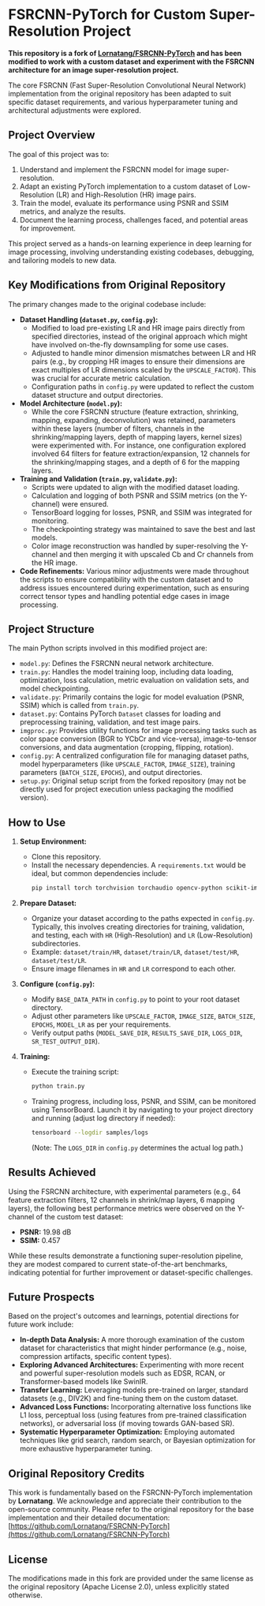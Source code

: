 # FSRCNN-PyTorch for Custom Super-Resolution Project

**This repository is a fork of [Lornatang/FSRCNN-PyTorch](https://github.com/Lornatang/FSRCNN-PyTorch) and has been modified to work with a custom dataset and experiment with the FSRCNN architecture for an image super-resolution project.**

The core FSRCNN (Fast Super-Resolution Convolutional Neural Network) implementation from the original repository has been adapted to suit specific dataset requirements, and various hyperparameter tuning and architectural adjustments were explored.

## Project Overview

The goal of this project was to:
1.  Understand and implement the FSRCNN model for image super-resolution.
2.  Adapt an existing PyTorch implementation to a custom dataset of Low-Resolution (LR) and High-Resolution (HR) image pairs.
3.  Train the model, evaluate its performance using PSNR and SSIM metrics, and analyze the results.
4.  Document the learning process, challenges faced, and potential areas for improvement.

This project served as a hands-on learning experience in deep learning for image processing, involving understanding existing codebases, debugging, and tailoring models to new data.

## Key Modifications from Original Repository

The primary changes made to the original codebase include:

*   **Dataset Handling (`dataset.py`, `config.py`):**
    *   Modified to load pre-existing LR and HR image pairs directly from specified directories, instead of the original approach which might have involved on-the-fly downsampling for some use cases.
    *   Adjusted to handle minor dimension mismatches between LR and HR pairs (e.g., by cropping HR images to ensure their dimensions are exact multiples of LR dimensions scaled by the `UPSCALE_FACTOR`). This was crucial for accurate metric calculation.
    *   Configuration paths in `config.py` were updated to reflect the custom dataset structure and output directories.
*   **Model Architecture (`model.py`):**
    *   While the core FSRCNN structure (feature extraction, shrinking, mapping, expanding, deconvolution) was retained, parameters within these layers (number of filters, channels in the shrinking/mapping layers, depth of mapping layers, kernel sizes) were experimented with. For instance, one configuration explored involved 64 filters for feature extraction/expansion, 12 channels for the shrinking/mapping stages, and a depth of 6 for the mapping layers.
*   **Training and Validation (`train.py`, `validate.py`):**
    *   Scripts were updated to align with the modified dataset loading.
    *   Calculation and logging of both PSNR and SSIM metrics (on the Y-channel) were ensured.
    *   TensorBoard logging for losses, PSNR, and SSIM was integrated for monitoring.
    *   The checkpointing strategy was maintained to save the best and last models.
    *   Color image reconstruction was handled by super-resolving the Y-channel and then merging it with upscaled Cb and Cr channels from the HR image.
*   **Code Refinements:** Various minor adjustments were made throughout the scripts to ensure compatibility with the custom dataset and to address issues encountered during experimentation, such as ensuring correct tensor types and handling potential edge cases in image processing.

## Project Structure

The main Python scripts involved in this modified project are:
*   `model.py`: Defines the FSRCNN neural network architecture.
*   `train.py`: Handles the model training loop, including data loading, optimization, loss calculation, metric evaluation on validation sets, and model checkpointing.
*   `validate.py`: Primarily contains the logic for model evaluation (PSNR, SSIM) which is called from `train.py`. 
*   `dataset.py`: Contains PyTorch `Dataset` classes for loading and preprocessing training, validation, and test image pairs.
*   `imgproc.py`: Provides utility functions for image processing tasks such as color space conversion (BGR to YCbCr and vice-versa), image-to-tensor conversions, and data augmentation (cropping, flipping, rotation).
*   `config.py`: A centralized configuration file for managing dataset paths, model hyperparameters (like `UPSCALE_FACTOR`, `IMAGE_SIZE`), training parameters (`BATCH_SIZE`, `EPOCHS`), and output directories.
*   `setup.py`: Original setup script from the forked repository (may not be directly used for project execution unless packaging the modified version).

## How to Use

1.  **Setup Environment:**
    *   Clone this repository.
    *   Install the necessary dependencies. A `requirements.txt` would be ideal, but common dependencies include:
        ```bash
        pip install torch torchvision torchaudio opencv-python scikit-image natsort numpy tensorboard
        ```

2.  **Prepare Dataset:**
    *   Organize your dataset according to the paths expected in `config.py`. Typically, this involves creating directories for training, validation, and testing, each with `HR` (High-Resolution) and `LR` (Low-Resolution) subdirectories.
    *   Example: `dataset/train/HR`, `dataset/train/LR`, `dataset/test/HR`, `dataset/test/LR`.
    *   Ensure image filenames in `HR` and `LR` correspond to each other.

3.  **Configure (`config.py`):**
    *   Modify `BASE_DATA_PATH` in `config.py` to point to your root dataset directory.
    *   Adjust other parameters like `UPSCALE_FACTOR`, `IMAGE_SIZE`, `BATCH_SIZE`, `EPOCHS`, `MODEL_LR` as per your requirements.
    *   Verify output paths (`MODEL_SAVE_DIR`, `RESULTS_SAVE_DIR`, `LOGS_DIR`, `SR_TEST_OUTPUT_DIR`).

4.  **Training:**
    *   Execute the training script:
        ```bash
        python train.py
        ```
    *   Training progress, including loss, PSNR, and SSIM, can be monitored using TensorBoard. Launch it by navigating to your project directory and running (adjust log directory if needed):
        ```bash
        tensorboard --logdir samples/logs
        ```
        (Note: The `LOGS_DIR` in `config.py` determines the actual log path.)

## Results Achieved

Using the FSRCNN architecture, with experimental parameters (e.g., 64 feature extraction filters, 12 channels in shrink/map layers, 6 mapping layers), the following best performance metrics were observed on the Y-channel of the custom test dataset:

*   **PSNR:** 19.98 dB
*   **SSIM:** 0.457

While these results demonstrate a functioning super-resolution pipeline, they are modest compared to current state-of-the-art benchmarks, indicating potential for further improvement or dataset-specific challenges.

## Future Prospects

Based on the project's outcomes and learnings, potential directions for future work include:
*   **In-depth Data Analysis:** A more thorough examination of the custom dataset for characteristics that might hinder performance (e.g., noise, compression artifacts, specific content types).
*   **Exploring Advanced Architectures:** Experimenting with more recent and powerful super-resolution models such as EDSR, RCAN, or Transformer-based models like SwinIR.
*   **Transfer Learning:** Leveraging models pre-trained on larger, standard datasets (e.g., DIV2K) and fine-tuning them on the custom dataset.
*   **Advanced Loss Functions:** Incorporating alternative loss functions like L1 loss, perceptual loss (using features from pre-trained classification networks), or adversarial loss (if moving towards GAN-based SR).
*   **Systematic Hyperparameter Optimization:** Employing automated techniques like grid search, random search, or Bayesian optimization for more exhaustive hyperparameter tuning.

## Original Repository Credits

This work is fundamentally based on the FSRCNN-PyTorch implementation by **Lornatang**. We acknowledge and appreciate their contribution to the open-source community.
Please refer to the original repository for the base implementation and their detailed documentation:
[https://github.com/Lornatang/FSRCNN-PyTorch](https://github.com/Lornatang/FSRCNN-PyTorch)

## License

The modifications made in this fork are provided under the same license as the original repository (Apache License 2.0), unless explicitly stated otherwise.
